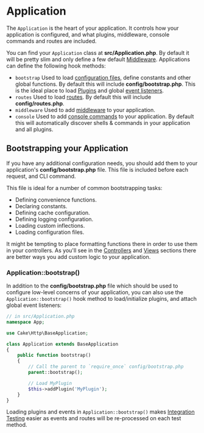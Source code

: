 # Application

The `Application` is the heart of your application. It controls
how your application is configured, and what plugins, middleware, console
commands and routes are included.

You can find your `Application` class at **src/Application.php**. By default
it will be pretty slim and only define a few default
[Middleware](../controllers/middleware.md). Applications can define the following hook
methods:

- `bootstrap` Used to load [configuration files](../development/configuration.md), define constants and other global functions.
  By default this will include **config/bootstrap.php**. This is the ideal place
  to load [Plugins](../plugins.md) and global [event listeners](../core-libraries/events.md).
- `routes` Used to load [routes](../development/routing.md). By default this
  will include **config/routes.php**.
- `middleware` Used to add [middleware](../controllers/middleware.md) to your application.
- `console` Used to add [console commands](../console-commands.md) to your
  application. By default this will automatically discover shells & commands in
  your application and all plugins.

## Bootstrapping your Application

If you have any additional configuration needs, you should add them to your
application's **config/bootstrap.php** file. This file is included before each
request, and CLI command.

This file is ideal for a number of common bootstrapping tasks:

- Defining convenience functions.
- Declaring constants.
- Defining cache configuration.
- Defining logging configuration.
- Loading custom inflections.
- Loading configuration files.

It might be tempting to place formatting functions there in order to use them in
your controllers. As you'll see in the [Controllers](../controllers.md) and [Views](../views.md)
sections there are better ways you add custom logic to your application.

### Application::bootstrap()

In addition to the **config/bootstrap.php** file which should be used to
configure low-level concerns of your application, you can also use the
`Application::bootstrap()` hook method to load/initialize plugins, and attach
global event listeners:

``` php
// in src/Application.php
namespace App;

use Cake\Http\BaseApplication;

class Application extends BaseApplication
{
    public function bootstrap()
    {
        // Call the parent to `require_once` config/bootstrap.php
        parent::bootstrap();

        // Load MyPlugin
        $this->addPlugin('MyPlugin');
    }
}
```

Loading plugins and events in `Application::bootstrap()` makes
[Integration Testing](#integration-testing) easier as events and routes will be re-processed on
each test method.
